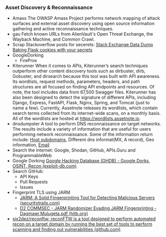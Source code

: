 ### Asset Discovery & Reconnaissance
- Amass
	The OWASP Amass Project performs network mapping of attack surfaces and external asset discovery using open source information gathering and active reconnaissance techniques.
- gau
	Fetch known URLs from AlienVault's Open Threat Exchange, the Wayback Machine, and Common Crawl.
- Scrap Stackoverflow posts for secerets:
	[ Stack Exchange Data Dump ](https://archive.org/details/stackexchange)
	[Baking Flask cookies with your secrets](https://blog.paradoxis.nl/defeating-flasks-session-management-65706ba9d3ce)
- GoogleDorking
	- FireProx
- Kiterunner
  When it comes to APIs, Kiterunner’s search techniques outperform other content discovery tools such as dirbuster, dirb, Gobuster, and dirsearch because this tool was built with API awareness. Its wordlists, request methods, parameters, headers, and path structures are all focused on finding API endpoints and resources. Of note, the tool includes data from 67,500 Swagger files. Kiterunner has also been designed to detect the signature of different APIs, including Django, Express, FastAPI, Flask, Nginx, Spring, and Tomcat (just to name a few).
  Currently, Assetnote releases its wordlists, which contain search terms collected from its internet-wide scans, on a monthly basis. All of the wordlists are hosted at https://wordlists.assetnote.io.
- dnsdumpster
	A tool to perform DNS reconnaissance on target networks. The results include a variety of information that are useful for users performing network reconnaissance. Some of the information return include: [Host subdomains](https://www.nmmapper.com/sys/tools/subdomainfinder/), Different dns informat(MX, A record),  Geo information, [Email](https://www.nmmapper.com/kalitools/theharvester/email-harvester-tool/online/)
- Search the internet: Google, Shodan, GitHub, APIs.Guru and ProgrammableWeb
- Google Dorking
	[Google Hacking Database (GHDB) - Google Dorks, OSINT, Recon (exploit-db.com)](https://www.exploit-db.com/google-hacking-database)
- Search GitHub:
	- API Keys
	- Pull Requests
	- Issues
- Fingerprint TLS using JARM 
	- [JARM: A Solid Fingerprinting Tool for Detecting Malicious Servers (securitytrails.com)](https://securitytrails.com/blog/jarm-fingerprinting-tool)
	- [D2 COMMSEC - JARM Randomizer Evading JARM Fingerprinting - Dagmawi Mulugeta.pdf (hitb.org)](https://conference.hitb.org/hitbsecconf2021ams/materials/D2%20COMMSEC%20-%20JARM%20Randomizer%20Evading%20JARM%20Fingerprinting%20-%20Dagmawi%20Mulugeta.pdf)
- [six2dez/reconftw: reconFTW is a tool designed to perform automated recon on a target domain by running the best set of tools to perform scanning and finding out vulnerabilities (github.com)](https://github.com/six2dez/reconftw)